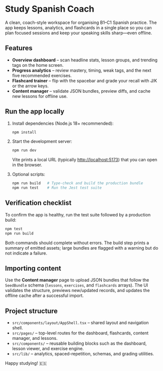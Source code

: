 # Study Spanish Coach

A clean, coach-style workspace for organising B1–C1 Spanish practice. The app keeps lessons, analytics, and flashcards in a single place so you can plan focused sessions and keep your speaking skills sharp—even offline.

## Features

- **Overview dashboard** – scan headline stats, lesson groups, and trending tags on the home screen.
- **Progress analytics** – review mastery, timing, weak tags, and the next five recommended exercises.
- **Flashcard trainer** – flip with the spacebar and grade your recall with J/K or the arrow keys.
- **Content manager** – validate JSON bundles, preview diffs, and cache new lessons for offline use.

## Run the app locally

1. Install dependencies (Node.js 18+ recommended):

   ```bash
   npm install
   ```

2. Start the development server:

   ```bash
   npm run dev
   ```

   Vite prints a local URL (typically <http://localhost:5173>) that you can open in the browser.

3. Optional scripts:

   ```bash
   npm run build   # Type-check and build the production bundle
   npm run test    # Run the Jest test suite
   ```

## Verification checklist

To confirm the app is healthy, run the test suite followed by a production build:

```bash
npm test
npm run build
```

Both commands should complete without errors. The build step prints a summary of emitted assets; large bundles are flagged with a warning but do not indicate a failure.

## Importing content

Use the **Content manager** page to upload JSON bundles that follow the `SeedBundle` schema (`lessons`, `exercises`, and `flashcards` arrays). The UI validates the structure, previews new/updated records, and updates the offline cache after a successful import.

## Project structure

- `src/components/layout/AppShell.tsx` – shared layout and navigation shell.
- `src/pages/` – top-level routes for the dashboard, flashcards, content manager, and lessons.
- `src/components/` – reusable building blocks such as the dashboard, lesson viewer, and exercise engine.
- `src/lib/` – analytics, spaced-repetition, schemas, and grading utilities.

Happy studying! 🇪🇸
